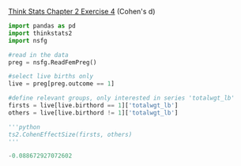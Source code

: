 [Think Stats Chapter 2 Exercise 4](http://greenteapress.com/thinkstats2/html/thinkstats2003.html#toc24) (Cohen's d)


```python
import pandas as pd
import thinkstats2
import nsfg

#read in the data
preg = nsfg.ReadFemPreg()

#select live births only
live = preg[preg.outcome == 1]

#define relevant groups, only interested in series 'totalwgt_lb'
firsts = live[live.birthord == 1]['totalwgt_lb'] 
others = live[live.birthord != 1]['totalwgt_lb'] 

'''python
ts2.CohenEffectSize(firsts, others)
'''

-0.088672927072602
